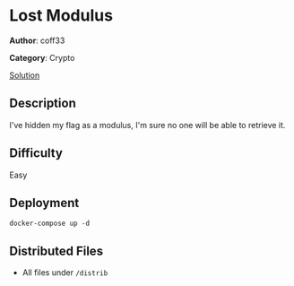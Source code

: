 # Lost Modulus

**Author**: coff33

**Category**: Crypto

[Solution](solve/solve.py)

## Description

I've hidden my flag as a modulus, I'm sure no one will be able to retrieve it.

## Difficulty

Easy

## Deployment

`docker-compose up -d`

## Distributed Files

- All files under `/distrib`
